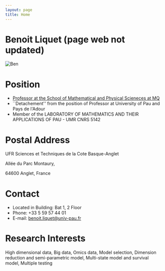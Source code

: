 ```yaml
---
layout: page
title: Home
---
```


# Benoit Liquet (page web not updated)

<img src="https://benoit-liquet.github.io/Resume/benoit.png" alt="Ben">


# Position
- [Professor at the School of Mathematical and Physical Scieneces at MQ](https://researchers.mq.edu.au/en/persons/benoit-liquet-weiland)
- ``Detachement'' from the position of Professor at University of Pau and Pays de l'Adour
- Member of the LABORATORY OF MATHEMATICS AND THEIR APPLICATIONS OF PAU - UMR CNRS 5142 

# Postal Address
UFR Sciences et Techniques de la Cote Basque-Anglet

Allée du Parc Montaury,

64600 Anglet, France

# Contact 

- Located in Building: Bat 1, 2 Floor
- Phone: +33 5 59 57 44 01
- E-mail: benoit.liquet@univ-pau.fr

# Research Interests
High dimensional data, Big data, Omics data, Model selection, Dimension reduction and semi-parametric model, Multi-state model and survival model, Multiple testing
